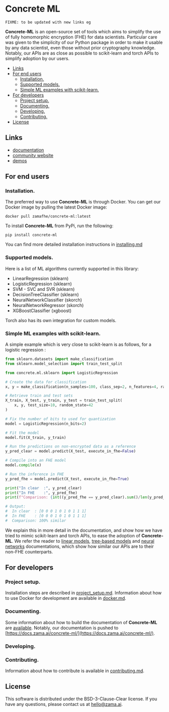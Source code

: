 # Concrete ML

```{note}
FIXME: to be updated with new links eg
```

**Concrete-ML** is an open-source set of tools which aims to simplify the use of fully homomorphic encryption (FHE) for data scientists. Particular care was given to the simplicity of our Python package in order to make it usable by any data scientist, even those without prior cryptography knowledge. Notably, our APIs are as close as possible to scikit-learn and torch APIs to simplify adoption by our users.

<!-- mdformat-toc start --slug=github --no-anchors --maxlevel=6 --minlevel=2 -->

- [Links](#links)
- [For end users](#for-end-users)
  - [Installation.](#installation)
  - [Supported models.](#supported-models)
  - [Simple ML examples with scikit-learn.](#simple-ml-examples-with-scikit-learn)
- [For developers](#for-developers)
  - [Project setup.](#project-setup)
  - [Documenting.](#documenting)
  - [Developing.](#developing)
  - [Contributing.](#contributing)
- [License](#license)

<!-- mdformat-toc end -->

## Links

- [documentation](https://docs.zama.ai/concrete-ml)
- [community website](https://community.zama.ai/c/concrete-ml)
- [demos](https://docs.zama.ai/concrete-ml/advanced-examples/advanced_examples.html)

## For end users

### Installation.

The preferred way to use **Concrete-ML** is through Docker. You can get our Docker image by pulling the latest Docker image:

`docker pull zamafhe/concrete-ml:latest`

To install **Concrete-ML** from PyPi, run the following:

`pip install concrete-ml`

You can find more detailed installation instructions in [installing.md](docs/installing.md)

### Supported models.

Here is a list of ML algorithms currently supported in this library:

- LinearRegression (sklearn)
- LogisticRegression (sklearn)
- SVM - SVC and SVR (sklearn)
- DecisionTreeClassifier (sklearn)
- NeuralNetworkClassifier (skorch)
- NeuralNetworkRegressor (skorch)
- XGBoostClassifier (xgboost)

Torch also has its own integration for custom models.

### Simple ML examples with scikit-learn.

A simple example which is very close to scikit-learn is as follows, for a logistic regression :

```python
from sklearn.datasets import make_classification
from sklearn.model_selection import train_test_split

from concrete.ml.sklearn import LogisticRegression

# Create the data for classification
x, y = make_classification(n_samples=100, class_sep=2, n_features=4, random_state=42)

# Retrieve train and test sets
X_train, X_test, y_train, y_test = train_test_split(
    x, y, test_size=10, random_state=42
)

# Fix the number of bits to used for quantization 
model = LogisticRegression(n_bits=2)

# Fit the model
model.fit(X_train, y_train)

# Run the predictions on non-encrypted data as a reference
y_pred_clear = model.predict(X_test, execute_in_fhe=False)

# Compile into an FHE model
model.compile(x)

# Run the inference in FHE
y_pred_fhe = model.predict(X_test, execute_in_fhe=True)

print("In clear  :", y_pred_clear)
print("In FHE    :", y_pred_fhe)
print(f"Comparison: {int((y_pred_fhe == y_pred_clear).sum()/len(y_pred_fhe)*100)}% similar")

# Output:
#  In clear  : [0 0 0 1 0 1 0 1 1 1]
#  In FHE    : [0 0 0 1 0 1 0 1 1 1]
#  Comparison: 100% similar
```

We explain this in more detail in the documentation, and show how we have tried to mimic scikit-learn and torch APIs, to ease the adoption of **Concrete-ML**. We refer the reader to [linear models](linear.md), [tree-based models](tree.md) and [neural networks](quantized_neural_networks.md) documentations, which show how similar our APIs are to their non-FHE counterparts.

## For developers

### Project setup.

Installation steps are described in [project_setup.md](docs/project_setup.md).
Information about how to use Docker for development are available in [docker.md](docs/docker.md).

### Documenting.

Some information about how to build the documentation of **Concrete-ML** are [available](docs/documenting.md). Notably, our documentation is pushed to [https://docs.zama.ai/concrete-ml/](https://docs.zama.ai/concrete-ml/).

### Developing.

### Contributing.

Information about how to contribute is available in [contributing.md](docs/contributing.md).

## License

This software is distributed under the BSD-3-Clause-Clear license. If you have any questions, please contact us at hello@zama.ai.

